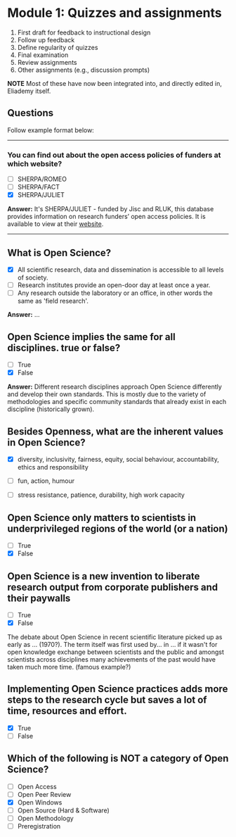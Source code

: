 # Module 1: Quizzes and assignments

1. First draft for feedback to instructional design
2. Follow up feedback
3. Define regularity of quizzes
4. Final examination
5. Review assignments  
6. Other assignments (e.g., discussion prompts)

**NOTE** Most of these have now been integrated into, and directly edited in, Eliademy itself.

## Questions


Follow example format below:

---

### You can find out about the open access policies of funders at which website?

- [ ] SHERPA/ROMEO
- [ ] SHERPA/FACT
- [X] SHERPA/JULIET

**Answer:** It's SHERPA/JULIET - funded by Jisc and RLUK, this database provides information on research funders’ open access policies. It is available to view at their [website](http://www.sherpa.ac.uk/juliet/).

---

## What is Open Science?

- [X] All scientific research, data and dissemination is accessible to all levels of society.
- [ ] Research institutes provide an open-door day at least once a year.
- [ ] Any research outside the laboratory or an office, in other words the same as 'field research'. 

**Answer:** …


## Open Science implies the same for all disciplines. true or false?

- [ ] True
- [X] False

**Answer:** Different research disciplines approach Open Science differently and develop their own standards. This is mostly due to the variety of methodologies and specific community standards that already exist in each discipline (historically grown).


## Besides Openness, what are the inherent values in Open Science?

- [X] diversity, inclusivity, fairness, equity, social behaviour, accountability, ethics and responsibility
- [ ] fun, action, humour
- [ ] stress resistance, patience, durability, high work capacity


## Open Science only matters to scientists in underprivileged regions of the world (or a nation)
- [ ] True
- [X] False

## Open Science is a new invention to liberate research output from corporate publishers and their paywalls
- [ ] True
- [X] False

The debate about Open Science in recent scientific literature picked up as early as ... (1970?). The term itself was first used by... in ... if it wasn't for open knowledge exchange between scientists and the public and amongst scientists across disciplines many achievements of the past would have taken much more time. (famous example?)


## Implementing Open Science practices adds more steps to the research cycle but saves a lot of time, resources and effort.
- [X] True
- [ ] False

## Which of the following is NOT a category of Open Science?
- [ ] Open Access
- [ ] Open Peer Review
- [X] Open Windows
- [ ] Open Source (Hard & Software)
- [ ] Open Methodology
- [ ] Preregistration
